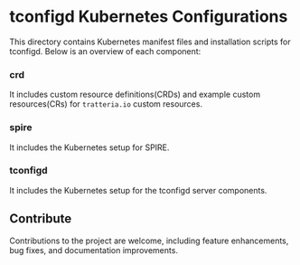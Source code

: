 # tconfigd Kubernetes Configurations
This directory contains Kubernetes manifest files and installation scripts for tconfigd. Below is an overview of each component:

### crd
It includes custom resource definitions(CRDs) and example custom resources(CRs) for `tratteria.io` custom resources.

### spire
It includes the Kubernetes setup for SPIRE.

### tconfigd
It includes the Kubernetes setup for the tconfigd server components.

## Contribute
Contributions to the project are welcome, including feature enhancements, bug fixes, and documentation improvements.
